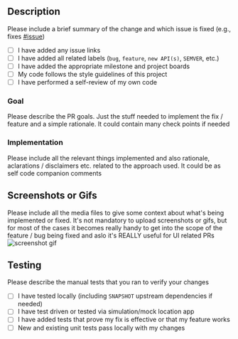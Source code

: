 ###
<!-- ⚠️ TEMPLATE ⚠️ -->
<!-- Template for GitHub PR descriptions. Use it as a guide on how to describe your work. Feel free to remove any section when you're opening a PR if you think it does not apply for your commited changes. -->

## Description

Please include a brief summary of the change and which issue is fixed (e.g., fixes [#issue](link))

- [ ] I have added any issue links
- [ ] I have added all related labels (`bug`, `feature`, `new API(s)`, `SEMVER`, etc.)
- [ ] I have added the appropriate milestone and project boards
- [ ] My code follows the style guidelines of this project
- [ ] I have performed a self-review of my own code

### Goal

Please describe the PR goals. Just the stuff needed to implement the fix / feature and a simple rationale. It could contain many check points if needed

### Implementation

Please include all the relevant things implemented and also rationale, aclarations / disclaimers etc. related to the approach used. It could be as self code companion comments

## Screenshots or Gifs

Please include all the media files to give some context about what's being implemented or fixed. It's not mandatory to upload screenshots or gifs, but for most of the cases it becomes really handy to get into the scope of the feature / bug being fixed and aslo it's REALLY useful for UI related PRs
![screenshot gif](link)

## Testing

Please describe the manual tests that you ran to verify your changes

- [ ] I have tested locally (including `SNAPSHOT` upstream dependencies if needed)
- [ ] I have test driven or tested via simulation/mock location app
- [ ] I have added tests that prove my fix is effective or that my feature works
- [ ] New and existing unit tests pass locally with my changes

<!-- ## Checklist - where applicable

- [ ] I have added an `Activity` example in the test app showing the new feature implemented
- [ ] I have made corresponding changes to the documentation
- [ ] Any changes to strings have been published to our translation tool
- [ ] Publish `testapp` in Google Play `internal` test track -->